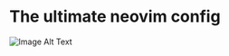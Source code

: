 # The ultimate neovim config

![Image Alt Text](<https://encrypted-tbn0.gstatic.com/images?q=tbn:ANd9GcQMIXH7jIx8cap8uXnbFP_Kg0dZfwjIrf0Hc95xBc09-g&s](https://i.ytimg.com/vi/Q0P8ig5STAY/maxresdefault.jpg)>)
